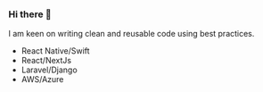 ### Hi there 👋

I am keen on writing clean and reusable code using best practices.

- React Native/Swift
- React/NextJs
- Laravel/Django
- AWS/Azure
